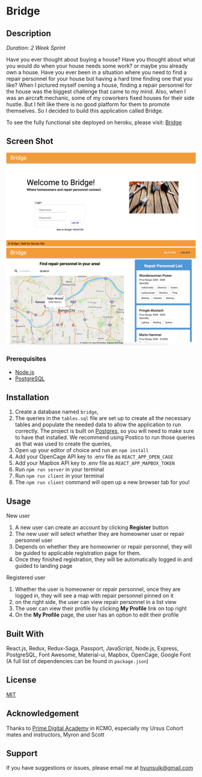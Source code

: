 # Bridge

## Description

_Duration: 2 Week Sprint_

Have you ever thought about buying a house? Have you thought about what you would do when your house needs some work? or maybe you already own a house. Have you ever been in a situation where you need to find a repair personnel for your house but having a hard time finding one that you like? When I pictured myself owning a house, finding a repair personnel for the house was the biggest challenge that came to my mind.
Also, when I was an aircraft mechanic, some of my coworkers fixed houses for their side hustle. But I felt like there is no good platform for them to promote themselves. So I decided to build this application called Bridge.

To see the fully functional site deployed on heroku, please visit: [Bridge](https://afternoon-chamber-15478.herokuapp.com/#/home)

## Screen Shot

![Home Page](documentation/images/Homepage.png)
![Landing Page](documentation/images/Landingpage.png)

### Prerequisites

- [Node.js](https://nodejs.org/en/)
- [PostgreSQL](https://www.postgresql.org/)

## Installation

1. Create a database named `bridge`,
2. The queries in the `tables.sql` file are set up to create all the necessary tables and populate the needed data to allow the application to run correctly. The project is built on [Postgres](https://www.postgresql.org/download/), so you will need to make sure to have that installed. We recommend using Postico to run those queries as that was used to create the queries,
3. Open up your editor of choice and run an `npm install`
4. Add your OpenCage API key to .env file as `REACT_APP_OPEN_CAGE`
5. Add your Mapbox API key to .env file as `REACT_APP_MAPBOX_TOKEN`
6. Run `npm run server` in your terminal
7. Run `npm run client` in your terminal
8. The `npm run client` command will open up a new browser tab for you!

## Usage

New user

1. A new user can create an account by clicking **Register** button
2. The new user will select whether they are homeowner user or repair personnel user
3. Depends on whether they are homeowner or repair personnel, they will be guided to applicable registration page for them.
4. Once they finished registration, they will be automatically logged in and guided to landing page

Registered user

1. Whether the user is homeowner or repair personnel, once they are logged in, they will see a map with repair personnel pinned on it
2. on the right side, the user can view repair personnel in a list view
3. The user can view their profile by clicking **My Profile** link on top right
4. On the **My Profile** page, the user has an option to edit their profile

## Built With

React.js, Redux, Redux-Saga, Passport, JavaScript, Node.js, Express, PostgreSQL, Font Awesome, Material-ui, Mapbox, OpenCage, Google Font (A full list of dependencies can be found in `package.json`)

## License

[MIT](https://choosealicense.com/licenses/mit/)

## Acknowledgement

Thanks to [Prime Digital Academy](www.primeacademy.io) in KCMO, especially my Ursus Cohort mates and instructors, Myron and Scott

## Support

If you have suggestions or issues, please email me at [hyunsujk@gmail.com](hyunsujk@gmail.com)
